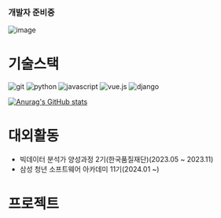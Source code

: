 ### 개발자 준비중

![image](https://github.com/qwert0175/qwert0175/assets/145173921/3fe7c3b3-ab12-46f3-8e01-6b6456dcd19e)

# 기술스택
![git](https://img.shields.io/badge/-Git-F05032?style=for-the-badge&logo=git&logoColor=ffffff)
![python](https://img.shields.io/badge/python-3776AB?style=for-the-badge&logo=python&logoColor=white)
![javascript](https://img.shields.io/badge/javascript-F7DF1E?style=for-the-badge&logo=javascript&logoColor=black)
![vue.js](https://img.shields.io/badge/vue.js-4FC08D?style=for-the-badge&logo=vue.js&logoColor=white)
![django](https://img.shields.io/badge/django-092E20?style=for-the-badge&logo=django&logoColor=white)

[![Anurag's GitHub stats](https://github-readme-stats.vercel.app/api?username=qwert0175)](https://github.com/qwert0175/study.git)

# 대외활동
- 빅데이터 분석가 양성과정 2기(한국품질재단)(2023.05 ~ 2023.11)
- 삼성 청년 소프트웨어 아카데미 11기(2024.01 ~)

# 프로젝트

